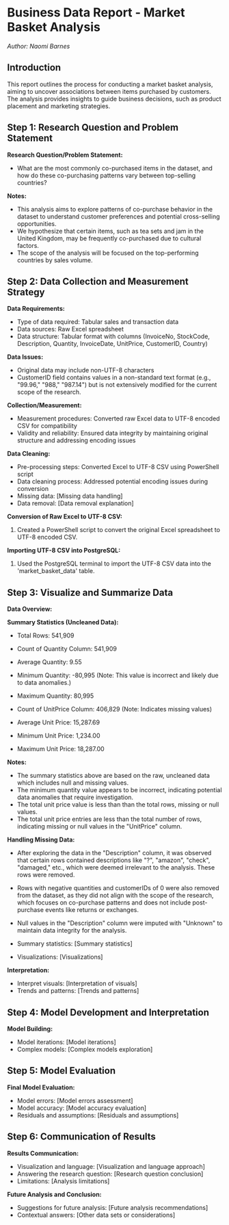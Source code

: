 # Business Data Report - Market Basket Analysis
*Author: Naomi Barnes*

## Introduction
This report outlines the process for conducting a market basket analysis, aiming to uncover associations between items purchased by customers. The analysis provides insights to guide business decisions, such as product placement and marketing strategies.

## Step 1: Research Question and Problem Statement
**Research Question/Problem Statement:**
- What are the most commonly co-purchased items in the dataset, and how do these co-purchasing patterns vary between top-selling countries?
  
**Notes:**
- This analysis aims to explore patterns of co-purchase behavior in the dataset to understand customer preferences and potential cross-selling opportunities.
- We hypothesize that certain items, such as tea sets and jam in the United Kingdom, may be frequently co-purchased due to cultural factors.
- The scope of the analysis will be focused on the top-performing countries by sales volume.

## Step 2: Data Collection and Measurement Strategy
**Data Requirements:**
- Type of data required: Tabular sales and transaction data
- Data sources: Raw Excel spreadsheet
- Data structure: Tabular format with columns (InvoiceNo, StockCode, Description, Quantity, InvoiceDate, UnitPrice, CustomerID, Country)

**Data Issues:**
- Original data may include non-UTF-8 characters
- CustomerID field contains values in a non-standard text format (e.g., "99.96," "988," "987.14") but is not extensively modified for the current scope of the research.

**Collection/Measurement:**
- Measurement procedures: Converted raw Excel data to UTF-8 encoded CSV for compatibility
- Validity and reliability: Ensured data integrity by maintaining original structure and addressing encoding issues

**Data Cleaning:**
- Pre-processing steps: Converted Excel to UTF-8 CSV using PowerShell script
- Data cleaning process: Addressed potential encoding issues during conversion
- Missing data: [Missing data handling]
- Data removal: [Data removal explanation]

**Conversion of Raw Excel to UTF-8 CSV:**

1. Created a PowerShell script to convert the original Excel spreadsheet to UTF-8 encoded CSV.

**Importing UTF-8 CSV into PostgreSQL:**

1. Used the PostgreSQL terminal to import the UTF-8 CSV data into the 'market_basket_data' table.

## Step 3: Visualize and Summarize Data
**Data Overview:**

****Summary Statistics (Uncleaned Data):****
  - Total Rows: 541,909
  - Count of Quantity Column: 541,909
  - Average Quantity: 9.55
  - Minimum Quantity: -80,995 (Note: This value is incorrect and likely due to data anomalies.)
  - Maximum Quantity: 80,995

  - Count of UnitPrice Column: 406,829 (Note: Indicates missing values)
  - Average Unit Price: 15,287.69
  - Minimum Unit Price: 1,234.00
  - Maximum Unit Price: 18,287.00

**Notes:**

- The summary statistics above are based on the raw, uncleaned data which includes null and missing values.
- The minimum quantity value appears to be incorrect, indicating potential data anomalies that require investigation.
- The total unit price value is less than than the total rows, missing or null values.
- The total unit price entries are less than the total number of rows, indicating missing or null values in the "UnitPrice" column.


**Handling Missing Data:**

- After exploring the data in the "Description" column, it was observed that certain rows contained descriptions like "?", "amazon", "check", "damaged," etc., which were deemed irrelevant to the analysis. These rows were removed.
- Rows with negative quantities and customerIDs of 0 were also removed from the dataset, as they did not align with the scope of the research, which focuses on co-purchase patterns and does not include post-purchase events like returns or exchanges.
- Null values in the "Description" column were imputed with "Unknown" to maintain data integrity for the analysis.

- Summary statistics: [Summary statistics]
- Visualizations: [Visualizations]

**Interpretation:**
- Interpret visuals: [Interpretation of visuals]
- Trends and patterns: [Trends and patterns]

## Step 4: Model Development and Interpretation
**Model Building:**
- Model iterations: [Model iterations]
- Complex models: [Complex models exploration]

## Step 5: Model Evaluation
**Final Model Evaluation:**
- Model errors: [Model errors assessment]
- Model accuracy: [Model accuracy evaluation]
- Residuals and assumptions: [Residuals and assumptions]

## Step 6: Communication of Results
**Results Communication:**
- Visualization and language: [Visualization and language approach]
- Answering the research question: [Research question conclusion]
- Limitations: [Analysis limitations]

**Future Analysis and Conclusion:**
- Suggestions for future analysis: [Future analysis recommendations]
- Contextual answers: [Other data sets or considerations]
